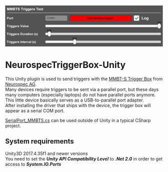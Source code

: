 ![alt text](Doc/SerialPort_MMBTS_Test.png)

# NeurospecTriggerBox-Unity
This Unity plugin is used to send triggers with the [MMBT-S Trigger Box](https://shop.neurospec.com/mmbt-s-trigger-interface-box) from [Neurospec AG](https://neurospec.com/).  
Many devices require triggers to be sent via a parallel port, but these days many computers (especially laptops) do not have parallel ports anymore.  
This little device basically serves as a USB-to-parallel port adapter.  
After installing the driver that ships with the device, the trigger box will appear as a serial COM port.  

[SerialPort_MMBTS.cs](Scripts/SerialPort_MMBTS.cs) can be used outside of Unity in a typical CSharp project.

## System requirements
Unity3D 2017.4.35f1 and newer versions  
You need to set the ***Unity API Compatibility Level*** to ***.Net 2.0*** in order to get access to ***System.IO.Ports***
